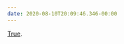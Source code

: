 ```yaml
---
date: 2020-08-10T20:09:46.346-00:00
---
```

[True](https://twitter.com/aoc/status/1292155096923504640?s=21).
